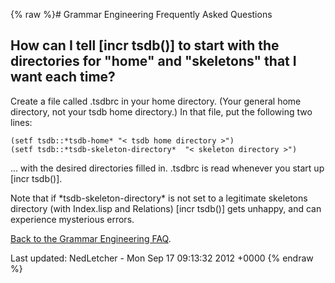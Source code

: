 {% raw %}# Grammar Engineering Frequently Asked Questions

## How can I tell \[incr tsdb()\] to start with the directories for "home" and "skeletons" that I want each time?

Create a file called .tsdbrc in your home directory. (Your general home
directory, not your tsdb home directory.) In that file, put the
following two lines:

    (setf tsdb::*tsdb-home* "< tsdb home directory >") 
    (setf tsdb::*tsdb-skeleton-directory*  "< skeleton directory >")

... with the desired directories filled in. .tsdbrc is read whenever you
start up \[incr tsdb()\].

Note that if \*tsdb-skeleton-directory\* is not set to a legitimate
skeletons directory (with Index.lisp and Relations) \[incr tsdb()\] gets
unhappy, and can experience mysterious errors.

[Back to the Grammar Engineering FAQ](/GrammarEngineeringFaq).

Last updated: NedLetcher - Mon Sep 17 09:13:32 2012 +0000
{% endraw %}